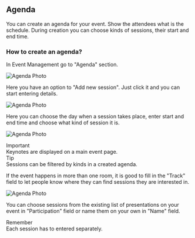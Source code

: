 ## Agenda

You can create an agenda for your event. Show the attendees what is the schedule. During creation you can choose kinds of sessions, their start and end time.

### How to create an agenda?

In Event Management go to "Agenda" section.

![Agenda Photo](/images/ag1.svg)

Here you have an option to "Add new session". Just click it and you can start entering details.

![Agenda Photo](/images/ag2.svg)

Here you can choose the day when a session takes place, enter start and end time and choose what kind of session it is.

![Agenda Photo](/images/kind.svg)

<article class="message is-primary">
  <div class="message-header">
    Important
  </div>
  <div class="message-body">
    Keynotes are displayed on a main event page.
  </div>
</article>

<article class="message is-info">
  <div class="message-header">
    Tip
  </div>
  <div class="message-body">
    Sessions can be filtered by kinds in a created agenda.
  </div>
</article>

If the event happens in more than one room, it is good to fill in the "Track" field to let people know where they can find sessions they are interested in.

![Agenda Photo](/images/track.svg)

You can choose sessions from the existing list of presentations on your event in "Participation" field or name them on your own in "Name" field.

<article class="message is-warning">
  <div class="message-header">
    Remember
  </div>
  <div class="message-body">
    Each session has to entered separately.
  </div>
</article>
